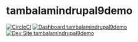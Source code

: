 # tambalamindrupal9demo

[![CircleCI](https://circleci.com/gh/tambaslamin/tambalamindrupal9demo.svg?style=shield)](https://circleci.com/gh/tambaslamin/tambalamindrupal9demo)
[![Dashboard tambalamindrupal9demo](https://img.shields.io/badge/dashboard-tambalamindrupal9demo-yellow.svg)](https://dashboard.pantheon.io/sites/5f257031-f1d0-4b30-8938-185cc78107bb#dev/code)
[![Dev Site tambalamindrupal9demo](https://img.shields.io/badge/site-tambalamindrupal9demo-blue.svg)](http://dev-tambalamindrupal9demo.pantheonsite.io/)